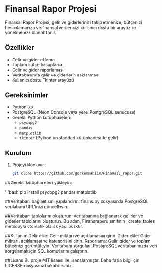 # Finansal Rapor Projesi

Finansal Rapor Projesi, gelir ve giderlerinizi takip etmenize, bütçenizi hesaplamanıza ve finansal verilerinizi kullanıcı dostu bir arayüz ile yönetmenize olanak tanır.

## Özellikler
- Gelir ve gider ekleme
- Toplam bütçe hesaplama
- Gelir ve gider raporlaması
- Veritabanında gelir ve giderlerin saklanması
- Kullanıcı dostu Tkinter arayüzü

## Gereksinimler
- Python 3.x
- PostgreSQL (Neon Console veya yerel PostgreSQL sunucusu)
- Gerekli Python kütüphaneleri:
  - `psycopg2`
  - `pandas`
  - `matplotlib`
  - `tkinter` (Python'un standart kütüphanesi ile gelir)

## Kurulum
1. Projeyi klonlayın:
   ```bash
   git clone https://github.com/gorkemsahiin/Finansal_rapor.git
##Gerekli kütüphaneleri yükleyin:

'''bash
pip install psycopg2 pandas matplotlib

##Veritabanı bağlantısını yapılandırın: finans.py dosyasında PostgreSQL veritabanı URL'inizi güncelleyin.

##Veritabanı tablolarını oluşturun: Veritabanına bağlanarak gelirler ve giderler tablolarını oluşturun. Bu adım, Finansraporu sınıfının _create_tables metoduyla otomatik olarak yapılacaktır.

##Kullanım
Gelir ekle: Gelir miktarı ve açıklamasını girin.
Gider ekle: Gider miktarı, açıklaması ve kategorisini girin.
Raporlama: Gelir, gider ve toplam bütçenizi görüntüleyin.
Veritabanı sorguları: PostgreSQL veritabanınızda veri sorgulamak için SQL komutlarını çalıştırın.

##Lisans
Bu proje MIT lisansı ile lisanslanmıştır. Daha fazla bilgi için LICENSE dosyasına bakabilirsiniz.

